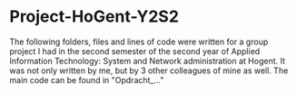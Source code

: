 # Project-HoGent-Y2S2

The following folders, files and lines of code were written for a group project I had in the second semester of the second year of Applied Information Technology: System and Network administration at Hogent. It was not only written by me, but by 3 other colleagues of mine as well. The main code can be found in "Opdracht_..."
